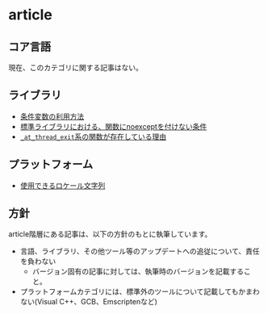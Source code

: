 # article

## コア言語
現在、このカテゴリに関する記事はない。


## ライブラリ
- [条件変数の利用方法](article/lib/how_to_use_cv.md)
- [標準ライブラリにおける、関数にnoexceptを付けない条件](article/lib/dont_use_noexcept.md)
- [`_at_thread_exit`系の関数が存在している理由](article/lib/at_thread_exit.md)


## プラットフォーム
- [使用できるロケール文字列](article/platform/locales.md)


## 方針
article階層にある記事は、以下の方針のもとに執筆しています。

- 言語、ライブラリ、その他ツール等のアップデートへの追従について、責任を負わない
    - バージョン固有の記事に対しては、執筆時のバージョンを記載すること。
- プラットフォームカテゴリには、標準外のツールについて記載してもかまわない(Visual C++、GCB、Emscriptenなど)


